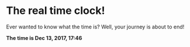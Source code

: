 # The real time clock!

Ever wanted to know what the time is? Well, your journey is about to end!

**The time is Dec 13, 2017, 17:46**